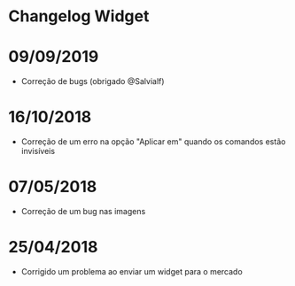 # Changelog Widget

# 09/09/2019

- Correção de bugs (obrigado @Salvialf)

# 16/10/2018

- Correção de um erro na opção "Aplicar em" quando os comandos estão invisíveis

# 07/05/2018

- Correção de um bug nas imagens

# 25/04/2018

- Corrigido um problema ao enviar um widget para o mercado
